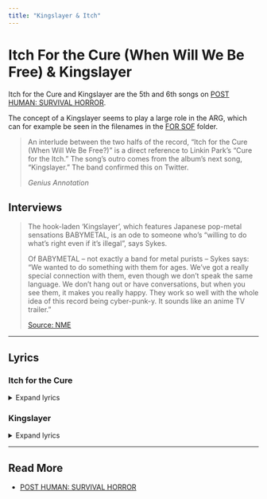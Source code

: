 ```yaml
---
title: "Kingslayer & Itch"
---
```

# Itch For the Cure (When Will We Be Free) & Kingslayer

Itch for the Cure and Kingslayer are the 5th and 6th songs on [POST HUMAN: SURVIVAL HORROR](ph-survival-horror). 

The concept of a Kingslayer seems to play a large role in the ARG, which can 
for example be seen in the filenames in the [FOR SOF](../files/for-sof) folder.


> An interlude between the two halfs of the record, 
“Itch for the Cure (When Will We Be Free?)” is a direct 
reference to Linkin Park’s “Cure for the Itch.” The song’s 
outro comes from the album’s next song, “Kingslayer.” 
The band confirmed this on Twitter.
>
> *Genius Annotation*

## Interviews

> The hook-laden ‘Kingslayer’, which features Japanese pop-metal sensations BABYMETAL, 
is an ode to someone who’s “willing to do what’s right even if it’s illegal”, says Sykes.
>
> Of BABYMETAL – not exactly a band for metal purists – Sykes says: “We wanted to do 
something with them for ages. We’ve got a really special connection with them, even 
though we don’t speak the same language. We don’t hang out or have conversations, but 
when you see them, it makes you really happy. They work so well with the whole idea of 
this record being cyber-punk-y. It sounds like an anime TV trailer.” 
>
> [Source: NME](https://www.nme.com/big-reads/bring-me-the-horizon-cover-interview-2020-post-human-survival-horror-2804768)

***

## Lyrics

### Itch for the Cure
<details class="lyrics">
<summary>Expand lyrics</summary>

> [Verse: Oliver Sykes]
> I know why you're here, you're fed up of the fear
> Sick of the fantasy world they've built, so you never see clear
> Something is coming unplugged (Coming unplugged)
> There's a glitch in your trust
> You got an itch for the cure, but you're scared to walk out the door
> I'm here to tell you there's a universe that lives without law
> Something is coming unplugged (Unplugged)
> 'Cause you keep asking yourself
>
> [Chorus: Oliver Sykes]
> When will we be free?
> When will we be free?
> Whеn will we be free?
> When will wе be free?
>
> [Outro: Oliver Sykes & Su-Metal]
> I wanna be a kingslayer (When will we be free?)
> Something is coming unplugged (When will we be free?)
> There's a glitch in your trust
> I wanna be a kingslayer (When will we be free?)
> Something is coming unplugged (When will we be free?)
> There's a glitch in your trust

</details>

### Kingslayer

<details class="lyrics">
<summary>Expand lyrics</summary>

> [Intro: Oli Sykes]
> Blegh
>
> [Verse 1: Oli Sykes]
> Hi, are you looking for the other side?
> Feel like nothing ever seems quite right?
> Are you circling the drainpipe?
> Getting off on pain like you're corrupted?
> I need to know where your loyalties lie
> Tell me, are you gonna bark or bite?
> Do you really wanna twist the knife in the belly
> Of the monster?
>
> [Pre-Chorus: Oli Sykes]
> Get the fuck up, wake the fuck up
> Wipe the system and back the fuck up
> You're a puppet when thеy cut your strings off
> Don't come crawling back
>
> [Chorus: Su-Metal]
> Kingslayer, destroying castlеs in the sky
> Kingslayer, forevermore the apple of my eye
> I'd sacrifice my life to find you, angel of the blade
> Kingslayer, come and collect us from the night
>
> [Verse 2: Su-Metal, Oli Sykes, Su-Metal & Oli Sykes]
> 暗い、この見えない世界
> まだ消えない未来
> ただ手に入れたい another world
> System failure
> Life is encrypted, you are modified
> Like a virus in a lullaby
> Artificial till the day you die, silly programme
> You're corrupted
>
> [Pre-Chorus: Oli Sykes & Su-Metal]
> Get the fuck up, wake the fuck up
> Wipe the system and back the fuck up
> You're a puppet when they cut your strings off
> Don't come crawling back, you're on your own
> さあ時の
> 扉を開けて行こうよ
>
> [Chorus: Su-Metal, Su-Metal & Oli Sykes]
> Kingslayer, destroying castles in the sky
> Kingslayer, I'll fight for you until I die
> Kingslayer, destroying castles in the sky
> Kingslayer, forevermore the apple of my eye
> I'd sacrifice it all to guide you, never have to battle alone
> Kingslayer, come and collect us from the night
>
> [Breakdown: Oli Sykes, Su-Metal & MOAMETAL]
> This is your wake up call
> We're going down the rabbit hole
> Are you ready?
> I can't feel you
> Oh, yeah
>
> [Outro: Oli Sykes]
> Is this what you want?
> This is what you'll fucking get
> You motherfucking shit

</details>

***

## Read More

- [POST HUMAN: SURVIVAL HORROR](ph-survival-horror)
